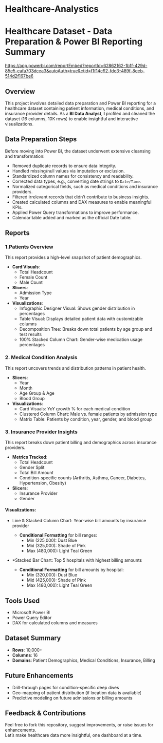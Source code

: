 # Healthcare-Analystics
# Healthcare Dataset - Data Preparation & Power BI Reporting Summary

https://app.powerbi.com/reportEmbed?reportId=62862162-1b1f-429d-85e5-eafa703dcea3&autoAuth=true&ctid=f1f14c92-fde3-489f-8eeb-514d2f167be6

## Overview

This project involves detailed data preparation and Power BI reporting for a healthcare dataset containing patient information, medical conditions, and insurance provider details. As a **BI Data Analyst**, I profiled and cleaned the dataset (16 columns, 10K rows) to enable insightful and interactive visualizations.

## Data Preparation Steps

Before moving into Power BI, the dataset underwent extensive cleansing and transformation:

- Removed duplicate records to ensure data integrity.
- Handled missing/null values via imputation or exclusion.
- Standardized column names for consistency and readability.
- Corrected data types, e.g., converting date strings to `Date/Time`.
- Normalized categorical fields, such as medical conditions and insurance providers.
- Filtered irrelevant records that didn’t contribute to business insights.
- Created calculated columns and DAX measures to enable meaningful KPIs.
- Applied Power Query transformations to improve performance.
- Calendar table added and marked as the official Date table.

## Reports

### 1.Patients Overview

This report provides a high-level snapshot of patient demographics.

- **Card Visuals**:  
  - Total Headcount  
  - Female Count  
  - Male Count  
- **Slicers**:  
  - Admission Type  
  - Year  
- **Visualizations**:  
  - Infographic Designer Visual: Shows gender distribution in percentages  
  - Table Visual: Displays detailed patient data with customizable columns  
  - Decomposition Tree: Breaks down total patients by age group and test results  
  - 100% Stacked Column Chart: Gender-wise medication usage percentages

### 2. **Medical Condition Analysis**

This report uncovers trends and distribution patterns in patient health.

- **Slicers**:  
  - Year  
  - Month  
  - Age Group & Age  
  - Blood Group  
- **Visualizations**:  
  - Card Visuals: YoY growth % for each medical condition  
  - Clustered Column Chart: Male vs. female patients by admission type  
  - Matrix Table: Patients by condition, year, gender, and blood group

### 3. **Insurance Provider Insights**

This report breaks down patient billing and demographics across insurance providers.

- **Metrics Tracked**:  
  - Total Headcount  
  - Gender Split  
  - Total Bill Amount  
  - Condition-specific counts (Arthritis, Asthma, Cancer, Diabetes, Hypertension, Obesity)
- **Slicers**:  
  - Insurance Provider  
  - Gender

#### Visualizations:

- Line & Stacked Column Chart: Year-wise bill amounts by insurance provider  
  - **Conditional Formatting** for bill ranges:  
    - Min (225,000): Dust Blue  
    - Mid (325,000): Shade of Pink  
    - Max (480,000): Light Teal Green

- *Stacked Bar Chart: Top 5 hospitals with highest billing amounts  
  - **Conditional Formatting** for bill amounts by hospital:  
    - Min (320,000): Dust Blue  
    - Mid (425,000): Shade of Pink  
    - Max (480,000): Light Teal Green

## Tools Used

- Microsoft Power BI  
- Power Query Editor  
- DAX for calculated columns and measures

##  Dataset Summary

- **Rows**: 10,000+  
- **Columns**: 16  
- **Domains**: Patient Demographics, Medical Conditions, Insurance, Billing

##  Future Enhancements

- Drill-through pages for condition-specific deep dives  
- Geo-mapping of patient distribution (if location data is available)  
- Predictive modeling on future admissions or billing amounts  

## Feedback & Contributions

Feel free to fork this repository, suggest improvements, or raise issues for enhancements.  
Let’s make healthcare data more insightful, one dashboard at a time.
